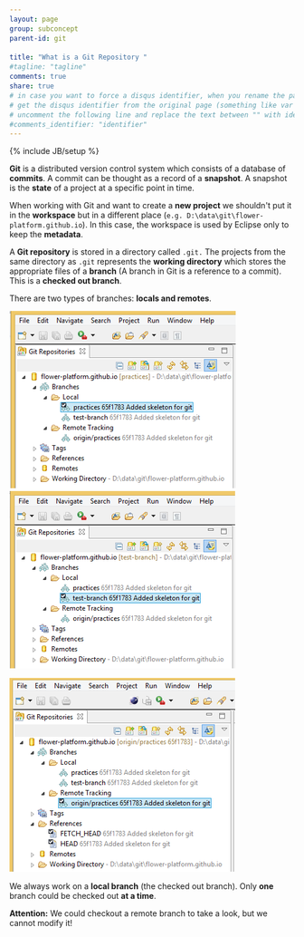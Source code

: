 ```yaml
---
layout: page
group: subconcept
parent-id: git

title: "What is a Git Repository "
#tagline: "tagline"
comments: true
share: true
# in case you want to force a disqus identifier, when you rename the page
# get the disqus identifier from the original page (something like var disqus_identifier = 'ident';),
# uncomment the following line and replace the text between "" with ident
#comments_identifier: "identifier"
---
```

{% include JB/setup %}

**Git** is a distributed version control system which consists of a database of **commits**. A commit can be thought as a record of a **snapshot**. A snapshot is the **state** of a project at a specific point in time.

When working with Git and want to create a **new project** we shouldn't put it in the **workspace** but in a different place (``e.g. D:\data\git\flower-platform.github.io``). In this case, the workspace is used by Eclipse only to keep the **metadata**.

A **Git repository** is stored in a directory called ``.git.`` The projects from the same directory as ``.git`` represents the **working directory** which stores the appropriate files of a **branch** (A branch in Git is a reference to a commit). This is a **checked out branch**. 

There are two types of branches: **locals and remotes**.

<p class="text-center">
<img class="img-thumbnail" src="repository-images\local-checkedout-branch.PNG"/>
<img class="img-thumbnail" src="repository-images\another-local-checkedout-branch.PNG"/>
</p>
<img class="img-thumbnail center-block" src="repository-images\remote-checkedout-branch.PNG"/>

We always work on a **local branch** (the checked out branch). Only **one** branch could be checked out **at a time**.

<div class="alert alert-danger"><strong>Attention:</strong> We could checkout a remote branch to take a look, but we cannot modify it!</div>